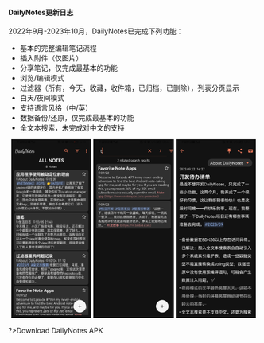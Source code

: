 #### DailyNotes更新日志

2022年9月-2023年10月，DailyNotes已完成下列功能：

- 基本的完整编辑笔记流程
- 插入附件（仅图片）
- 分享笔记，仅完成最基本的功能
- 浏览/编辑模式
- 过滤器（所有，今天，收藏，收件箱，已归档，已删除），列表分页显示
- 白天/夜间模式
- 支持语言风格（中/英）
- 数据备份/还原，仅完成最基本的功能
- 全文本搜索，未完成对中文的支持

<div><center><img src="Articles/20231126/Screenshot_20231008_161344.jpg" width="32%">
    <img src="Articles/20231126/Screenshot_20231004_125648.jpg" width="32%">
    <img src="Articles/20231126/Screenshot_20231004_125157.jpg" width="32%"></center></div>



?><a title="Download" style="text-decoration: none;" download="app-release-version-2310.apk" href="bio/download/app-release-version-2310.apk">Download DailyNotes APK</a>

